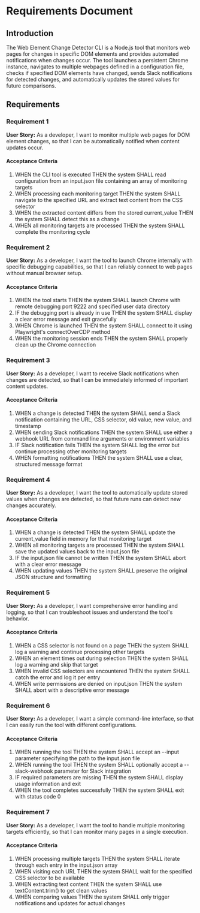 # Requirements Document

## Introduction

The Web Element Change Detector CLI is a Node.js tool that monitors web pages for changes in specific DOM elements and provides automated notifications when changes occur. The tool launches a persistent Chrome instance, navigates to multiple webpages defined in a configuration file, checks if specified DOM elements have changed, sends Slack notifications for detected changes, and automatically updates the stored values for future comparisons.

## Requirements

### Requirement 1

**User Story:** As a developer, I want to monitor multiple web pages for DOM element changes, so that I can be automatically notified when content updates occur.

#### Acceptance Criteria

1. WHEN the CLI tool is executed THEN the system SHALL read configuration from an input.json file containing an array of monitoring targets
2. WHEN processing each monitoring target THEN the system SHALL navigate to the specified URL and extract text content from the CSS selector
3. WHEN the extracted content differs from the stored current_value THEN the system SHALL detect this as a change
4. WHEN all monitoring targets are processed THEN the system SHALL complete the monitoring cycle

### Requirement 2

**User Story:** As a developer, I want the tool to launch Chrome internally with specific debugging capabilities, so that I can reliably connect to web pages without manual browser setup.

#### Acceptance Criteria

1. WHEN the tool starts THEN the system SHALL launch Chrome with remote debugging port 9222 and specified user data directory
2. IF the debugging port is already in use THEN the system SHALL display a clear error message and exit gracefully
3. WHEN Chrome is launched THEN the system SHALL connect to it using Playwright's connectOverCDP method
4. WHEN the monitoring session ends THEN the system SHALL properly clean up the Chrome connection

### Requirement 3

**User Story:** As a developer, I want to receive Slack notifications when changes are detected, so that I can be immediately informed of important content updates.

#### Acceptance Criteria

1. WHEN a change is detected THEN the system SHALL send a Slack notification containing the URL, CSS selector, old value, new value, and timestamp
2. WHEN sending Slack notifications THEN the system SHALL use either a webhook URL from command line arguments or environment variables
3. IF Slack notification fails THEN the system SHALL log the error but continue processing other monitoring targets
4. WHEN formatting notifications THEN the system SHALL use a clear, structured message format

### Requirement 4

**User Story:** As a developer, I want the tool to automatically update stored values when changes are detected, so that future runs can detect new changes accurately.

#### Acceptance Criteria

1. WHEN a change is detected THEN the system SHALL update the current_value field in memory for that monitoring target
2. WHEN all monitoring targets are processed THEN the system SHALL save the updated values back to the input.json file
3. IF the input.json file cannot be written THEN the system SHALL abort with a clear error message
4. WHEN updating values THEN the system SHALL preserve the original JSON structure and formatting

### Requirement 5

**User Story:** As a developer, I want comprehensive error handling and logging, so that I can troubleshoot issues and understand the tool's behavior.

#### Acceptance Criteria

1. WHEN a CSS selector is not found on a page THEN the system SHALL log a warning and continue processing other targets
2. WHEN an element times out during selection THEN the system SHALL log a warning and skip that target
3. WHEN invalid CSS selectors are encountered THEN the system SHALL catch the error and log it per entry
4. WHEN write permissions are denied on input.json THEN the system SHALL abort with a descriptive error message

### Requirement 6

**User Story:** As a developer, I want a simple command-line interface, so that I can easily run the tool with different configurations.

#### Acceptance Criteria

1. WHEN running the tool THEN the system SHALL accept an --input parameter specifying the path to the input.json file
2. WHEN running the tool THEN the system SHALL optionally accept a --slack-webhook parameter for Slack integration
3. IF required parameters are missing THEN the system SHALL display usage information and exit
4. WHEN the tool completes successfully THEN the system SHALL exit with status code 0

### Requirement 7

**User Story:** As a developer, I want the tool to handle multiple monitoring targets efficiently, so that I can monitor many pages in a single execution.

#### Acceptance Criteria

1. WHEN processing multiple targets THEN the system SHALL iterate through each entry in the input.json array
2. WHEN visiting each URL THEN the system SHALL wait for the specified CSS selector to be available
3. WHEN extracting text content THEN the system SHALL use textContent.trim() to get clean values
4. WHEN comparing values THEN the system SHALL only trigger notifications and updates for actual changes
